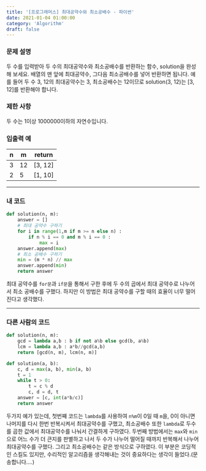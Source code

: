 ```yaml
---
title: '[프로그래머스] 최대공약수와 최소공배수 - 파이썬'
date: 2021-01-04 01:00:00
category: 'Algorithm'
draft: false
---
```

### 문제 설명
두 수를 입력받아 두 수의 최대공약수와 최소공배수를 반환하는 함수, solution을 완성해 보세요. 배열의 맨 앞에 최대공약수, 그다음 최소공배수를 넣어 반환하면 됩니다. 예를 들어 두 수 3, 12의 최대공약수는 3, 최소공배수는 12이므로 solution(3, 12)는 [3, 12]를 반환해야 합니다.


### 제한 사항
두 수는 1이상 1000000이하의 자연수입니다.


### 입출력 예
|n	|m	|return|
|---|---|---|
|3	|12	|[3, 12]|
|2	|5	|[1, 10]|
---


###  내 코드 
```python
def solution(n, m):
    answer = []
    # 최대 공약수 구하기
    for i in range(1,m if m >= n else n) :
        if n % i == 0 and m % i == 0 :
            max = i
    answer.append(max)
    # 최소 공배수 구하기
    min = (m * n) // max
    answer.append(min)
    return answer
```
최대 공약수를 `for문`과 `if문`을 통해서 구한 후에 두 수의 곱에서 최대 공약수로 나누어서 최소 공배수를 구했다. 하지만 이 방법은 최대 공약수를 구할 때의 효율이 너무 떨어진다고 생각했다. 


---


### 다른 사람의 코드
```python
def solution(n, m):
    gcd = lambda a,b : b if not a%b else gcd(b, a%b)
    lcm = lambda a,b : a*b//gcd(a,b)
    return [gcd(n, m), lcm(n, m)]

def solution(a, b):
    c, d = max(a, b), min(a, b)
    t = 1
    while t > 0:
        t = c % d
        c, d = d, t
    answer = [c, int(a*b/c)]
    return answer
```
두가지 예가 있는데, 첫번째 코드는 `lambda`를 사용하여 `n%m`이 0일 때 `m`을, 0이 아니면 나머지를 다시 한번 반복시켜서 최대공약수를 구했고, 최소공배수 또한 `lambda`로 두수를 곱한 값에서 최대공약수를 나눠서 간결하게 구하였다. 두번째 방법에서는 `max`와 `min`으로 어느 수가 더 큰지를 판별하고 나서 두 수가 나누어 떨어질 때까지 반복해서 나누어 최대공약수를 구했다. 그리고 최소공배수는 같은 방식으로 구하였다. 이 부분은 코딩적인 스킬도 있지만, 수리적인 알고리즘을 생각해내는 것이 중요하다는 생각이 들었다.(문송합니다....)